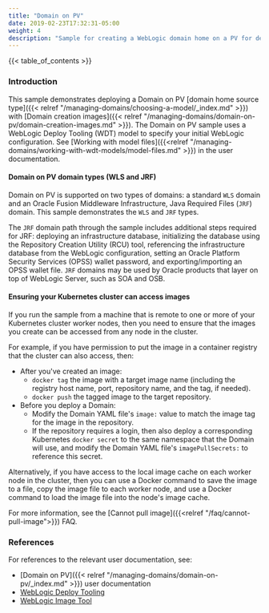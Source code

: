```yaml
---
title: "Domain on PV"
date: 2019-02-23T17:32:31-05:00
weight: 4
description: "Sample for creating a WebLogic domain home on a PV for deploying the generated WebLogic domain."
---
```


{{< table_of_contents >}}

### Introduction

This sample demonstrates deploying a Domain on PV
[domain home source type]({{< relref "/managing-domains/choosing-a-model/_index.md" >}})
 with [Domain creation images]({{< relref "/managing-domains/domain-on-pv/domain-creation-images.md" >}}).
The Domain on PV sample uses a WebLogic Deploy Tooling (WDT) model to specify your initial WebLogic configuration. See [Working with model files]({{<relref "/managing-domains/working-with-wdt-models/model-files.md" >}}) in the user documentation.

#### Domain on PV domain types (WLS and JRF)

Domain on PV is supported on two types of domains: a standard `WLS` domain and an Oracle Fusion Middleware Infrastructure, Java Required Files (`JRF`) domain. This sample demonstrates the `WLS` and `JRF` types.

The `JRF` domain path through the sample includes additional steps required for JRF: deploying an infrastructure database, initializing the database using the Repository Creation Utility (RCU) tool, referencing the infrastructure database from the WebLogic configuration, setting an Oracle Platform Security Services (OPSS) wallet password, and exporting/importing an OPSS wallet file. `JRF` domains may be used by Oracle products that layer on top of WebLogic Server, such as SOA and OSB.

#### Ensuring your Kubernetes cluster can access images

If you run the sample from a machine that is remote to one or more of your Kubernetes cluster worker nodes, then you need to ensure that the images you create can be accessed from any node in the cluster.

For example, if you have permission to put the image in a container registry that the cluster can also access, then:
  - After you've created an image:
    - `docker tag` the image with a target image name (including the registry host name, port, repository name, and the tag, if needed).
    - `docker push` the tagged image to the target repository.
  - Before you deploy a Domain:
    - Modify the Domain YAML file's `image:` value to match the image tag for the image in the repository.
    - If the repository requires a login, then also deploy a corresponding Kubernetes `docker secret` to the same namespace that the Domain will use, and modify the Domain YAML file's `imagePullSecrets:` to reference this secret.

Alternatively, if you have access to the local image cache on each worker node in the cluster, then you can use a Docker command to save the image to a file, copy the image file to each worker node, and use a Docker command to load the image file into the node's image cache.

For more information, see the [Cannot pull image]({{<relref "/faq/cannot-pull-image">}}) FAQ.

### References

For references to the relevant user documentation, see:
 - [Domain on PV]({{< relref "/managing-domains/domain-on-pv/_index.md" >}}) user documentation
 - [WebLogic Deploy Tooling](https://oracle.github.io/weblogic-deploy-tooling/)
 - [WebLogic Image Tool](https://oracle.github.io/weblogic-image-tool/)
